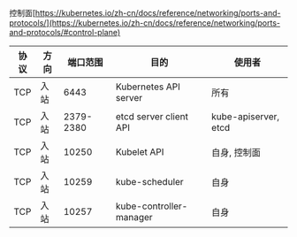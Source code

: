控制面[https://kubernetes.io/zh-cn/docs/reference/networking/ports-and-protocols/](https://kubernetes.io/zh-cn/docs/reference/networking/ports-and-protocols/#control-plane)

| 协议  | 方向 | 端口范围      | 目的                      | 使用者                  |
|-----|----|-----------|-------------------------|----------------------|
| TCP | 入站 | 6443      | Kubernetes API server   | 所有                   |
| TCP | 入站 | 2379-2380 | etcd server client API  | kube-apiserver, etcd |
| TCP | 入站 | 10250     | Kubelet API             | 自身, 控制面              |
| TCP | 入站 | 10259     | kube-scheduler          | 自身                   |
| TCP | 入站 | 10257     | kube-controller-manager | 自身                   |
